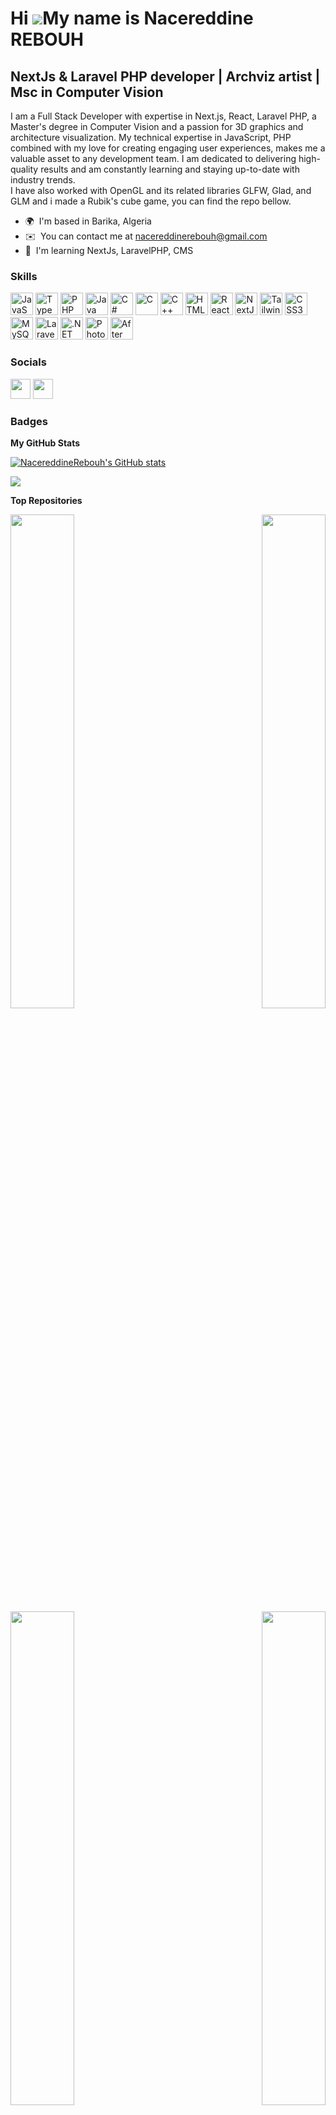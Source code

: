 Hi ![](https://user-images.githubusercontent.com/18350557/176309783-0785949b-9127-417c-8b55-ab5a4333674e.gif)My name is Nacereddine REBOUH
==========================================================================================================================================

NextJs & Laravel PHP developer | Archviz artist | Msc in Computer Vision
--------------------------------------------------------------------------

I am a Full Stack Developer with expertise in Next.js, React, Laravel PHP, a Master's degree in Computer Vision and a passion for 3D graphics and architecture visualization. My technical expertise in JavaScript, PHP combined with my love for creating engaging user experiences, makes me a valuable asset to any development team. I am dedicated to delivering high-quality results and am constantly learning and staying up-to-date with industry trends.<br/>
I have also worked with OpenGL and its related libraries GLFW, Glad, and GLM and i made a Rubik's cube game, you can find the repo bellow.

* 🌍  I'm based in Barika, Algeria
* ✉️  You can contact me at [nacereddinerebouh@gmail.com](mailto:nacereddinerebouh@gmail.com)
* 🧠  I'm learning NextJs, LaravelPHP, CMS

### Skills


<p align="left">
<a href="https://developer.mozilla.org/en-US/docs/Web/JavaScript" target="_blank" rel="noreferrer"><img src="https://raw.githubusercontent.com/danielcranney/readme-generator/main/public/icons/skills/javascript-colored.svg" width="36" height="36" alt="JavaScript" /></a>
<a href="https://www.typescriptlang.org/" target="_blank" rel="noreferrer"><img src="https://raw.githubusercontent.com/danielcranney/readme-generator/main/public/icons/skills/typescript-colored.svg" width="36" height="36" alt="TypeScript" /></a>
<a href="https://www.php.net/" target="_blank" rel="noreferrer"><img src="https://raw.githubusercontent.com/danielcranney/readme-generator/main/public/icons/skills/php-colored.svg" width="36" height="36" alt="PHP" /></a>
<a href="https://www.oracle.com/java/" target="_blank" rel="noreferrer"><img src="https://raw.githubusercontent.com/danielcranney/readme-generator/main/public/icons/skills/java-colored.svg" width="36" height="36" alt="Java" /></a>
<a href="https://docs.microsoft.com/en-us/dotnet/csharp/" target="_blank" rel="noreferrer"><img src="https://raw.githubusercontent.com/danielcranney/readme-generator/main/public/icons/skills/csharp-colored.svg" width="36" height="36" alt="C#" /></a>
<a href="https://docs.microsoft.com/en-us/cpp/?view=msvc-170" target="_blank" rel="noreferrer"><img src="https://raw.githubusercontent.com/danielcranney/readme-generator/main/public/icons/skills/c-colored.svg" width="36" height="36" alt="C" /></a>
<a href="https://docs.microsoft.com/en-us/cpp/?view=msvc-170" target="_blank" rel="noreferrer"><img src="https://raw.githubusercontent.com/danielcranney/readme-generator/main/public/icons/skills/cplusplus-colored.svg" width="36" height="36" alt="C++" /></a>
<a href="https://developer.mozilla.org/en-US/docs/Glossary/HTML5" target="_blank" rel="noreferrer"><img src="https://raw.githubusercontent.com/danielcranney/readme-generator/main/public/icons/skills/html5-colored.svg" width="36" height="36" alt="HTML5" /></a>
<a href="https://reactjs.org/" target="_blank" rel="noreferrer"><img src="https://raw.githubusercontent.com/danielcranney/readme-generator/main/public/icons/skills/react-colored.svg" width="36" height="36" alt="React" /></a>
<a href="https://nextjs.org/docs" target="_blank" rel="noreferrer"><img src="https://raw.githubusercontent.com/danielcranney/readme-generator/main/public/icons/skills/nextjs-colored.svg" width="36" height="36" alt="NextJs" /></a>
<a href="https://tailwindcss.com/" target="_blank" rel="noreferrer"><img src="https://raw.githubusercontent.com/danielcranney/readme-generator/main/public/icons/skills/tailwindcss-colored.svg" width="36" height="36" alt="TailwindCSS" /></a>
<a href="https://www.w3.org/TR/CSS/#css" target="_blank" rel="noreferrer"><img src="https://raw.githubusercontent.com/danielcranney/readme-generator/main/public/icons/skills/css3-colored.svg" width="36" height="36" alt="CSS3" /></a>
<a href="https://www.mysql.com/" target="_blank" rel="noreferrer"><img src="https://raw.githubusercontent.com/danielcranney/readme-generator/main/public/icons/skills/mysql-colored.svg" width="36" height="36" alt="MySQL" /></a>
<a href="https://laravel.com/" target="_blank" rel="noreferrer"><img src="https://raw.githubusercontent.com/danielcranney/readme-generator/main/public/icons/skills/laravel-colored.svg" width="36" height="36" alt="Laravel" /></a>
<a href="https://dotnet.microsoft.com/en-us/" target="_blank" rel="noreferrer"><img src="https://raw.githubusercontent.com/danielcranney/readme-generator/main/public/icons/skills/dot-net-colored.svg" width="36" height="36" alt=".NET" /></a>
<a href="https://www.adobe.com/uk/products/photoshop.html" target="_blank" rel="noreferrer"><img src="https://raw.githubusercontent.com/danielcranney/readme-generator/main/public/icons/skills/photoshop-colored.svg" width="36" height="36" alt="Photoshop" /></a>
<a href="https://www.adobe.com/uk/products/aftereffects.html" target="_blank" rel="noreferrer"><img src="https://raw.githubusercontent.com/danielcranney/readme-generator/main/public/icons/skills/aftereffects-colored.svg" width="36" height="36" alt="After Effects" /></a>
</p>


### Socials

<p align="left"> <a href="https://www.github.com/NacereddineRebouh" target="_blank" rel="noreferrer"><img src="https://raw.githubusercontent.com/danielcranney/readme-generator/main/public/icons/socials/github.svg" width="32" height="32" /></a> <a href="https://www.linkedin.com/in/nacereddine-rebouh-795444219" target="_blank" rel="noreferrer"><img src="https://raw.githubusercontent.com/danielcranney/readme-generator/main/public/icons/socials/linkedin.svg" width="32" height="32" /></a></p>

### Badges

<b>My GitHub Stats</b>

<a href="http://www.github.com/NacereddineRebouh"><img src="https://github-readme-stats.vercel.app/api?username=NacereddineRebouh&show_icons=true&hide=&count_private=true&title_color=64748b&text_color=ffffff&icon_color=64748b&bg_color=22272e&hide_border=true&show_icons=true" alt="NacereddineRebouh's GitHub stats" /></a>

<a href="http://www.github.com/NacereddineRebouh"><img src="https://github-readme-streak-stats.herokuapp.com/?user=NacereddineRebouh&stroke=ffffff&background=22272e&ring=64748b&fire=64748b&currStreakNum=ffffff&currStreakLabel=64748b&sideNums=ffffff&sideLabels=ffffff&dates=ffffff&hide_border=true" /></a>

<b>Top Repositories</b>

<div width="100%" align="center"><a href="https://github.com/NacereddineRebouh/the-State" align="left"><img align="left" width="45%" src="https://github-readme-stats.vercel.app/api/pin/?username=NacereddineRebouh&repo=the-State&title_color=64748b&text_color=ffffff&icon_color=64748b&bg_color=22272e&hide_border=true&locale=en" /></a><a href="https://github.com/NacereddineRebouh/airbnb" align="right"><img align="right" width="45%" src="https://github-readme-stats.vercel.app/api/pin/?username=NacereddineRebouh&repo=airbnb&title_color=64748b&text_color=ffffff&icon_color=64748b&bg_color=22272e&hide_border=true&locale=en" /></a></div><br /><br /><br /><br /><br /><br /><br />

<br /><br /><br /><br /><br />

<div width="100%" align="center"><a href="https://github.com/NacereddineRebouh/Rubik-s-Cube" align="left"><img align="left" width="45%" src="https://github-readme-stats.vercel.app/api/pin/?username=NacereddineRebouh&repo=Rubik-s-Cube&title_color=64748b&text_color=ffffff&icon_color=64748b&bg_color=22272e&hide_border=true&locale=en" /></a><a href="https://github.com/NacereddineRebouh/airbnb_api" align="right"><img align="right" width="45%" src="https://github-readme-stats.vercel.app/api/pin/?username=NacereddineRebouh&repo=airbnb_api&title_color=64748b&text_color=ffffff&icon_color=64748b&bg_color=22272e&hide_border=true&locale=en" /></a></div>
